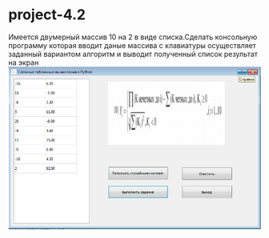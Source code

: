 # project-4.2
Имеется двумерный массив 10 на 2 в виде списка.Сделать консольную программу которая вводит даные массива с клавиатуры осуществляет заданный вариантом алгоритм и выводит полученный список результат на экран
![srcreenshot](images/screen.png)

